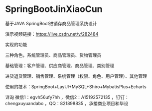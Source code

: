 # SpringBootJinXiaoCun
 基于JAVA SpringBoot进销存商品管理系统设计

演示视频链接：https://live.csdn.net/v/282484

实现的功能

三种角色，系统管理员、商品管理员、货物管理员

基础管理：客户管理、供应商管理、商品管理、类别管理

进货退货管理、销售管理、系统管理（权限、角色、用户管理）、其他管理

使用的技术：SpringBoot+LayUI+MySQL+Shiro+MybatisPlus+Echarts

详询 微信1：egvh56ufy7hh ，微信2：A15192572135 ，钉钉：chengxuyuandabo ，QQ：821898835 ，承接商业项目和毕设
